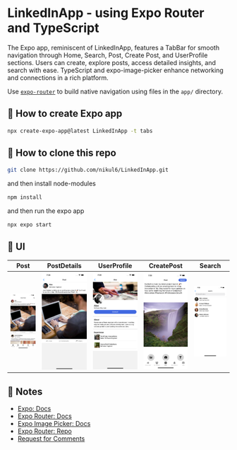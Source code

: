 # LinkedInApp - using Expo Router and TypeScript

The Expo app, reminiscent of LinkedInApp, features a TabBar for smooth navigation through Home, Search, Post, Create Post, and UserProfile sections. Users can create, explore posts, access detailed insights, and search with ease. TypeScript and expo-image-picker enhance networking and connections in a rich platform.

Use [`expo-router`](https://expo.github.io/router) to build native navigation using files in the `app/` directory.

## 🚀 How to create Expo app

```sh
npx create-expo-app@latest LinkedInApp -t tabs
```

## 🚀 How to clone this repo

```sh
git clone https://github.com/nikul6/LinkedInApp.git
```

and then install node-modules

```sh
npm install
```

and then run the expo app

```sh
npx expo start
```

## 🚀 UI
Post             |  PostDetails     |  UserProfile             |  CreatePost        |  Search     
-------------------------|-------------------------|-------------------------|-------------------------|-------------------------
![alt text](https://github.com/nikul6/LinkedInApp/blob/main/assets/AppImages/Post.png)     |       ![alt text](https://github.com/nikul6/LinkedInApp/blob/main/assets/AppImages/PostDetails.png)      |        ![alt text](https://github.com/nikul6/LinkedInApp/blob/main/assets/AppImages/UserProfile.png)     |       ![alt text](https://github.com/nikul6/LinkedInApp/blob/main/assets/AppImages/CreatePost.png)       |       ![alt text](https://github.com/nikul6/LinkedInApp/blob/main/assets/AppImages/Search.png)

## 📝 Notes

- [Expo: Docs](https://docs.expo.dev/)
- [Expo Router: Docs](https://expo.github.io/router)
- [Expo Image Picker: Docs](https://docs.expo.dev/versions/latest/sdk/imagepicker/)
- [Expo Router: Repo](https://github.com/expo/router)
- [Request for Comments](https://github.com/expo/router/discussions/1)

